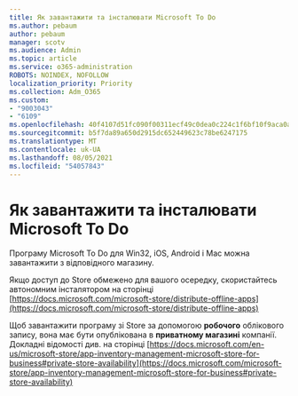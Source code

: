 ```yaml
---
title: Як завантажити та інсталювати Microsoft To Do
ms.author: pebaum
author: pebaum
manager: scotv
ms.audience: Admin
ms.topic: article
ms.service: o365-administration
ROBOTS: NOINDEX, NOFOLLOW
localization_priority: Priority
ms.collection: Adm_O365
ms.custom:
- "9003043"
- "6109"
ms.openlocfilehash: 40f4107d51fc090f00311ecf49c0dea0c224c1f6bf10f9aca0a0e04931e91e11
ms.sourcegitcommit: b5f7da89a650d2915dc652449623c78be6247175
ms.translationtype: MT
ms.contentlocale: uk-UA
ms.lasthandoff: 08/05/2021
ms.locfileid: "54057843"
---
```

# <a name="how-to-download-and-install-microsoft-to-do"></a>Як завантажити та інсталювати Microsoft To Do

Програму Microsoft To Do для Win32, iOS, Android і Mac можна завантажити з відповідного магазину.

Якщо доступ до Store обмежено для вашого осередку, скористайтесь автономним інсталятором на сторінці [https://docs.microsoft.com/microsoft-store/distribute-offline-apps](https://docs.microsoft.com/microsoft-store/distribute-offline-apps)

Щоб завантажити програму зі Store за допомогою **робочого** облікового запису, вона має бути опублікована в **приватному магазині** компанії. Докладні відомості див. на сторінці [https://docs.microsoft.com/en-us/microsoft-store/app-inventory-management-microsoft-store-for-business#private-store-availability](https://docs.microsoft.com/microsoft-store/app-inventory-management-microsoft-store-for-business#private-store-availability)